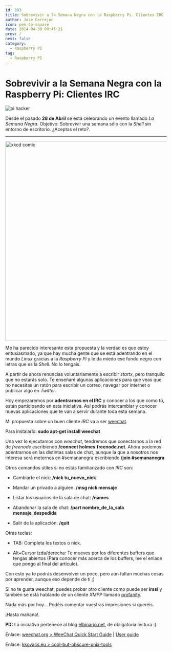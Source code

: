 ```yaml
---
id: 393
title: Sobrevivir a la Semana Negra con la Raspberry Pi. Clientes IRC
author: Jose Cerrejon
icon: pen-to-square
date: 2014-04-30 09:45:21
prev: /
next: false
category:
  - Raspberry PI
tag:
  - Raspberry PI
---
```


# Sobrevivir a la Semana Negra con la Raspberry Pi: Clientes IRC

![pi hacker](/images/pi_hack.jpg)

Desde el pasado **28 de Abril** se está celebrando un evento llamado *La Semana Negra*. Objetivo: Sobrevivir una semana sólo con la *Shell* sin entorno de escritorio. ¿Aceptas el reto?.

- - -
<img src="http://imgs.xkcd.com/comics/tar.png" alt="xkcd comic" width="620px">

Me ha parecido interesante esta propuesta y la verdad es que estoy entusiasmado, ya que hay mucha gente que se está adentrando en el mundo *Linux* gracias a la *Raspberry Pi* y le da miedo ese fondo negro con letras que es la *Shell*. No lo tengais. 

A partir de ahora renuncias voluntariamente a escribir *startx*, pero tranquilo que no estarás solo. Te enseñaré algunas aplicaciones para que veas que no necesitas un ratón para escribir un correo, navegar por internet o publicar algo en *Twitter*.

Hoy empezaremos por **adentrarnos en el IRC** y conocer a los que como tú, están participando en esta iniciativa. Así podrás intercambiar y conocer nuevas aplicaciones que te van a servir durante toda esta semana.

Mi propuesta sobre un buen cliente *IRC* va a ser [weechat](http://www.weechat.org/).

Para instalarlo: **sudo apt-get install weechat**

Una vez lo ejecutamos con *weechat*, tendremos que conectarnos a la red de *freenode* escribiendo **/connect holmes.freenode.net**. Ahora podemos adentrarnos en las distintas salas de chat, aunque la que a nosotros nos interesa será meternos en #semananegra escribiendo **/join #semananegra**

Otros comandos útiles si no estás familiarizado con *IRC* son:

* Cambiarte el nick: **/nick tu_nuevo_nick**

* Mandar un privado a alguien: **/msg nick mensaje**

* Listar los usuarios de la sala de chat: **/names**

* Abandonar la sala de chat: **/part nombre_de_la_sala mensaje_despedida**

* Salir de la aplicación: **/quit**

Otras teclas:

* TAB: Completa los textos o nick.

* Alt+Cursor izda/derecha: Te mueves por los diferentes buffers que tengas abiertos (Para conocer más acerca de los buffers, lee el enlace que pongo al final del artículo).

Con esto ya te podrás desenvolver un poco, pero aún faltan muchas cosas por aprender, aunque eso depende de tí ;)

Si no te gusta weechat, puedes probar otro cliente como puede ser **irssi** y también se está hablando de un cliente *XMPP* llamado [profanity](http://www.profanity.im/index.html).

Nada más por hoy... Podéis comentar vuestras impresiones si queréis.

¡Hasta mañana!. 

**PD:** La iniciativa pertenece al blog [elbinario.net](http://elbinario.net/2014/04/21/semana-negra-sobrevivir-en-la-shell/), de obligatoria lectura :)

Enlace: [weechat.org > WeeChat Quick Start Guide](http://www.weechat.org/files/doc/devel/weechat_quickstart.es.html) | [User guide](http://www.weechat.org/files/doc/stable/weechat_user.en.html)

Enlace: [kkovacs.eu > cool-but-obscure-unix-tools](http://kkovacs.eu/cool-but-obscure-unix-tools)